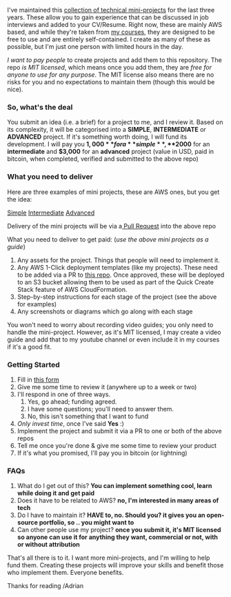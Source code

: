 
I've maintained this [collection of technical mini-projects](https://github.com/acantril/learn-cantrill-io-labs) for the last three years. These allow you to gain experience that can be discussed in job interviews and added to your CV/Resume. Right now, these are mainly AWS based, and while they're taken from [my courses](https://learn.cantrill.io), they are designed to be free to use and are entirely self-contained. I create as many of these as possible, but I'm just one person with limited hours in the day.

*I want to pay people* to create projects and add them to this repository. The repo *is MIT licensed*, which means once you add them, they are *free for anyone to use for any purpose*. The MIT license also means there are no risks for you and no expectations to maintain them (though this would be nice).

### So, what's the deal

You submit an idea (i.e. a brief) for a project to me, and I review it. Based on its complexity, it will be categorised into a **SIMPLE**, **INTERMEDIATE** or **ADVANCED** project. If it's something worth doing, I will fund its development. I will pay you **$1,000** for a **simple**, **$2000** for an **intermediate** and **$3,000** for an **advanced** project (value in USD, paid in bitcoin, when completed, verified and submitted to the above repo)

### What you need to deliver

Here are three examples of mini projects, these are AWS ones, but you get the idea:

[Simple](https://github.com/acantril/learn-cantrill-io-labs/tree/master/00-aws-simple-demos/aws-lambda-s3-events)
[Intermediate](https://github.com/acantril/learn-cantrill-io-labs/tree/master/aws-serverless-pet-cuddle-o-tron)
[Advanced](https://github.com/acantril/learn-cantrill-io-labs/tree/master/aws-hybrid-bgpvpn)

Delivery of the mini projects will be via a[ Pull Request](https://medium.com/geekculture/a-quick-guide-to-create-a-pull-request-on-github-80fc081b8a80) into the above repo

What you need to deliver to get paid: (*use the above mini projects as a guide*)

1) Any assets for the project. Things that people will need to implement it.
2) Any AWS 1-Click deployment templates (like my projects). These need to be added via a PR to [this repo](https://github.com/acantril/learn-cantrill-labs-1clickrepo). Once approved, these will be deployed to an S3 bucket allowing them to be used as part of the Quick Create Stack feature of AWS CloudFormation. 
3) Step-by-step instructions for each stage of the project (see the above for examples)
4) Any screenshots or diagrams which go along with each stage

You won't need to worry about recording video guides; you only need to handle the mini-project. However, as it's MIT licensed, I may create a video guide and add that to my youtube channel or even include it in my courses if it's a good fit.

### Getting Started

1. Fill in [this form](https://docs.google.com/forms/d/e/1FAIpQLSf6r3DkZRtAzqy1-GTxKzwd-qP4iQHvsj1oluH6Sot2NWcexQ/viewform)
2. Give me some time to review it (anywhere up to a week or two)
3. I'll respond in one of three ways.
	1. Yes, go ahead; funding agreed.
	2. I have some questions; you'll need to answer them.
	3. No, this isn't something that I want to fund
4. *Only invest time*, once I've said **Yes** :)
5. Implement the project and submit it via a PR to one or both of the above repos
6. Tell me once you're done & give me some time to review your product
7. If it's what you promised, I'll pay you in bitcoin (or lightning)

### FAQs

1. What do I get out of this? **You can implement something cool, learn while doing it and get paid**
2. Does it have to be related to AWS? **no, I'm interested in many areas of tech**
3. Do I have to maintain it? **HAVE to, no. Should you? it gives you an open-source portfolio, so .. you might want to**
4. Can other people use my project? **once you submit it, it's MIT licensed so anyone can use it for anything they want, commercial or not, with or without attribution**

That's all there is to it. I want more mini-projects, and I'm willing to help fund them. Creating these projects will improve your skills and benefit those who implement them. Everyone benefits.

Thanks for reading
/Adrian
